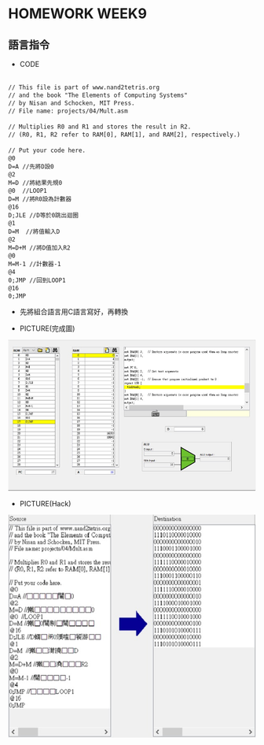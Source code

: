 # HOMEWORK WEEK9
## 語言指令
* CODE
<pre><code>
// This file is part of www.nand2tetris.org
// and the book "The Elements of Computing Systems"
// by Nisan and Schocken, MIT Press.
// File name: projects/04/Mult.asm

// Multiplies R0 and R1 and stores the result in R2.
// (R0, R1, R2 refer to RAM[0], RAM[1], and RAM[2], respectively.)

// Put your code here.
@0
D=A //先將D設0
@2  
M=D //將結果先規0
@0  //LOOP1
D=M //將R0設為計數器
@16
D;JLE //D等於0跳出迴圈
@1
D=M  //將值輸入D
@2
M=D+M //將D值加入R2
@0
M=M-1 //計數器-1
@4  
0;JMP //回到LOOP1
@16
0;JMP
</code></pre>
* 先將組合語言用C語言寫好，再轉換

* PICTURE(完成圖)

![PICTURE1](https://github.com/brian891005/co109a/blob/master/HW/%E5%9C%96%E7%89%87/22.jpg)

* PICTURE(Hack)

![PICTURE2](https://github.com/brian891005/co109a/blob/master/HW/%E5%9C%96%E7%89%87/23.jpg)
